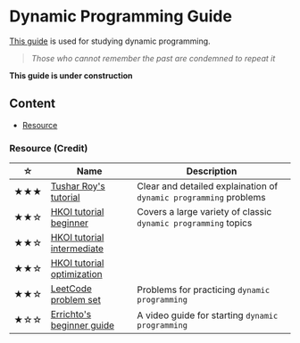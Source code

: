 # Dynamic Programming Guide
[This guide](https://github.com/udontur/cp/blob/main/*Resource/*dpg.md) is used for studying dynamic programming. 

> *Those who cannot remember the past are condemned to repeat it*

**This guide is under construction**
## Content
* [Resource](#Resource)
### Resource (Credit)
|☆|Name|Description|
|-|-|-|
|★★★|[Tushar Roy's tutorial](https://www.youtube.com/playlist?list=PLrmLmBdmIlpsHaNTPP_jHHDx_os9ItYXr)|Clear and detailed explaination of `dynamic programming` problems|
|★★☆|[HKOI tutorial beginner](https://assets.hkoi.org/training2023/dp-i-adv.pdf)|Covers a large variety of classic `dynamic programming` topics|
|★★☆|[HKOI tutorial intermediate](https://assets.hkoi.org/training2023/dp-ii.pdf)||
|★★☆|[HKOI tutorial optimization](https://assets.hkoi.org/training2023/dp-iii.pdf)||
|★★☆|[LeetCode problem set](https://leetcode.com/discuss/general-discussion/1000929/solved-all-dynamic-programming-dp-problems-in-7-months)|Problems for practicing `dynamic programming`|
|★☆☆|[Errichto's beginner guide](https://www.youtube.com/watch?v=YBSt1jYwVfU&list=PLl0KD3g-oDOGJUdmhFk19LaPgrfmAGQfo)|A video guide for starting `dynamic programming`|

